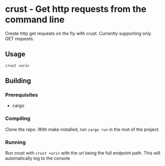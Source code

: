 # crust - Get http requests from the command line
Create http get requests on the fly with crust. Currently supporting only GET requests.
## Usage
```crust <uri>```
## Building
### Prerequisites
- cargo
### Compiling
Clone the repo. With make installed, run ```cargo run``` in the root 
of the project. <br />
### Running
Run crust with ```crust <uri>``` with the uri being the full endpoint path. This will automatically log to the console
